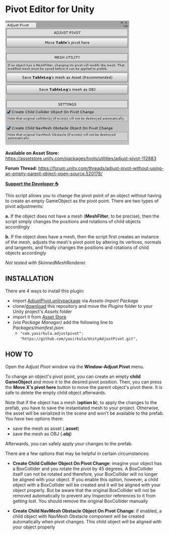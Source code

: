 # Pivot Editor for Unity
![screenshot](Images/screenshot.png)

**Available on Asset Store:** https://assetstore.unity.com/packages/tools/utilities/adjust-pivot-112883

**Forum Thread:** https://forum.unity.com/threads/adjust-pivot-without-using-an-empty-parent-object-open-source.520178/

**[Support the Developer ☕](https://yasirkula.itch.io/unity3d)**

This script allows you to change the pivot point of an object without having to create an empty GameObject as the pivot point. There are two types of pivot adjustments:

**a.** If the object does not have a mesh (**MeshFilter**, to be precise), then the script simply changes the positions and rotations of child objects accordingly

**b.** If the object does have a mesh, then the script first creates an instance of the mesh, adjusts the mesh's pivot point by altering its vertices, normals and tangents, and finally changes the positions and rotations of child objects accordingly

*Not tested with SkinnedMeshRenderer.*

## INSTALLATION

There are 4 ways to install this plugin:

- import [AdjustPivot.unitypackage](https://github.com/yasirkula/UnityAdjustPivot/releases) via *Assets-Import Package*
- clone/[download](https://github.com/yasirkula/UnityAdjustPivot/archive/master.zip) this repository and move the *Plugins* folder to your Unity project's *Assets* folder
- import it from [Asset Store](https://assetstore.unity.com/packages/tools/utilities/adjust-pivot-112883)
- *(via Package Manager)* add the following line to *Packages/manifest.json*:
  - `"com.yasirkula.adjustpivot": "https://github.com/yasirkula/UnityAdjustPivot.git",`

## HOW TO

Open the *Adjust Pivot* window via the **Window-Adjust Pivot** menu.

To change an object's pivot point, you can create an empty **child GameObject** and move it to the desired pivot position. Then, you can press the **Move X's pivot here** button to move the parent object's pivot there. It is safe to delete the empty child object afterwards.

Note that if the object has a mesh (**option b**), to apply the changes to the prefab, you have to save the instantiated mesh to your project. Otherwise, the asset will be serialized in the scene and won't be available to the prefab. You have two options there:

- save the mesh as asset (**.asset**)
- save the mesh as OBJ (**.obj**)

Afterwards, you can safely apply your changes to the prefab.

There are a few options that may be helpful in certain circumstances:

- **Create Child Collider Object On Pivot Change**: imagine your object has a BoxCollider and you rotate the pivot by 45 degrees. A BoxCollider itself can not be rotated and therefore, your BoxCollider will no longer be aligned with your object. If you enable this option, however, a child object with a BoxCollider will be created and it will be aligned with your object properly. But be aware that the original BoxCollider will not be removed automatically to prevent any Inspector references to it from getting lost. You should remove the original BoxCollider manually

- **Create Child NavMesh Obstacle Object On Pivot Change**: if enabled, a child object with NavMesh Obstacle component will be created automatically when pivot changes. This child object will be aligned with your object properly
